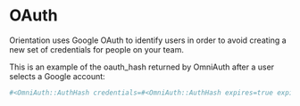 # OAuth

Orientation uses Google OAuth to identify users in order to avoid creating a new set of credentials for people on your team.

This is an example of the oauth_hash returned by OmniAuth after a user selects a Google account:

```ruby
#<OmniAuth::AuthHash credentials=#<OmniAuth::AuthHash expires=true expires_at=1392626015 token="ya29.1.AADtN_W09iRc601tMBjy7zo1Hk0Gj2DJrYrYkdm2E6Xy-zcvqTBNF0B5A4QtwvWMLg"> extra=#<OmniAuth::AuthHash raw_info=#<OmniAuth::AuthHash email="olivier@envylabs.com" family_name="Lacan" gender="male" given_name="Olivier" hd="envylabs.com" id="114578626957291250398" link="https://plus.google.com/114578626957291250398" locale="en" name="Olivier Lacan" picture="https://lh3.googleusercontent.com/-27lKwTkFt5c/AAAAAAAAAAI/AAAAAAAAAB0/qdUbfasX9AA/s40-c/photo.jpg" verified_email=true>> info=#<OmniAuth::AuthHash::InfoHash email="olivier@envylabs.com" first_name="Olivier" image="https://lh3.googleusercontent.com/-27lKwTkFt5c/AAAAAAAAAAI/AAAAAAAAAB0/qdUbfasX9AA/s40-c/photo.jpg" last_name="Lacan" name="Olivier Lacan" urls=#<OmniAuth::AuthHash Google="https://plus.google.com/114578626957291250398">> provider="google_oauth2" uid="114578626957291250398">
```